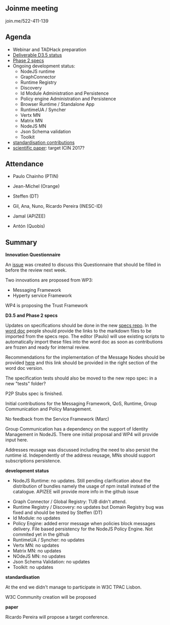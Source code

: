 ## Joinme meeting

join.me/522-411-139

Agenda
------

- Webinar and TADHack preparation
- [Deliverable D3.5 status](https://github.com/reTHINK-project/core-framework/labels/D3.5)
- [Phase 2 specs](https://github.com/reTHINK-project/dev-runtime-core/labels/phase2)
- Ongoing development status:
  - NodeJS runtime
  - GraphConnector
  - Runtime Registry
  - Discovery
  - Id Module Administration and Persistence
  - Policy engine Administration and Persistence
  - Browser Runtime / Standalone App
  - RuntimeUA / Syncher
  - Vertx MN
  - Matrix MN
  - NodeJS MN
  - Json Schema validation
  - Toolkit
-	[standardisation contributions](https://github.com/reTHINK-project/core-framework/issues/168)
-	[scientific paper](https://github.com/reTHINK-project/core-framework/issues/169): target ICIN 2017?

Attendance
----------

-	Paulo Chainho (PTIN)

- Jean-Michel (Orange)

- Steffen (DT)

- Gil, Ana, Nuno, Ricardo Pereira (INESC-ID)

- Jamal (APIZEE)

- Antón (Quobis)

Summary
-------

**Innovation Questionnaire**

An [issue](https://github.com/reTHINK-project/core-framework/issues/182) was created to discuss this Questionnaire that should be filled in before the review next week.

Two innovations are proposed from WP3:

* Messaging Framework
* Hyperty service Framework

WP4 is proposing the Trust Framework

**D3.5 and Phase 2 specs**


Updates on specifications should be done in the new [specs repo](https://github.com/reTHINK-project/specs). In the [word doc](https://github.com/reTHINK-project/core-framework/blob/master/docs/deliverables/d3.5/D3.5-Hyperty-Runtime-and-Hyperty-Messaging-Node-Specification.docx) people should provide the links to the markdown files to be imported from the specs repo. The editor (Paulo) will use existing scripts to automatically import these files into the word doc as soon as contributions are frozen and ready for internal review.

Recommendations for the implementation of the Message Nodes should be provided [here](https://github.com/reTHINK-project/specs/blob/master/tutorials/msg-node-development-recommendations.md) and this link should be provided in the right section of the word doc version.

The specification tests should also be moved to the new repo spec: in a new "tests" folder?

P2P Stubs spec is finished.

Initial contributions for the Messaging Framework, QoS, Runtime, Group Communication and Policy Management.

No feedback from the Service Framework (Marc)

Group Communication has a dependency on the support of Identity Management in NodeJS. There one initial proposal and WP4 will provide input here.

Addresses reusage was discussed including the need to also persist the runtime id. Independently of the address reusage, MNs should support subscriptions persistence.

**development status**

* NodeJS Runtime: no updates. Still pending clarification about the distribution of bundles namely the usage of npm install instead of the catalogue. APIZEE will provide more info in the github issue
- Graph Connector / Global Registry: TUB didn't attend.
- Runtime Registry / Discovery: no updates but Domain Registry bug was fixed and should be tested by Steffen (DT)
- Id Module: no updates
- Policy Engine: added error message when policies block messages delivery. File based persistency for the NodeJS Policy Engine. Not commited yet in the github
- RuntimeUA / Syncher: no updates
- Vertx MN: no updates
- Matrix MN: no updates
- NOdeJS MN: no updates
- Json Schema Validation: no updates
- Toolkit: no updates

**standardisation**

At the end we didn't manage to participate in W3C TPAC Lisbon.

W3C Community creation will be proposed

**paper**

Ricardo Pereira will propose a target conference.
